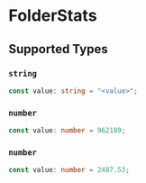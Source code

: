 # FolderStats


## Supported Types

### `string`

```typescript
const value: string = "<value>";
```

### `number`

```typescript
const value: number = 962189;
```

### `number`

```typescript
const value: number = 2487.53;
```

